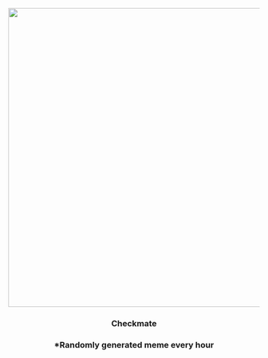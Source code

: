 <p align="center">
        <img src="https://i.redd.it/15nw0at456q91.gif" width="600" height="600">
        </p>
        <h3 align="center">Checkmate</h3>
        <h3 align="center">*Randomly generated meme every hour</h3>
    